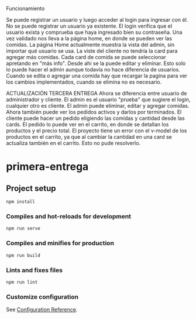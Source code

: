 Funcionamiento

Se puede registrar un usuario y luego acceder al login para ingresar con él. No se puede registrar un usuario ya existente.
El login verifica que el usuario exista y comprueba que haya ingresado bien su contraseña.
Una vez validado nos lleva a la página home, en donde se pueden ver las comidas.
La página Home actualmente muestra la vista del admin, sin importar qué usuario se usa.
La viste del cliente no tendría la card para agregar más comidas.
Cada card de comida se puede seleccionar apretando en "más info".
Desde ahí se la puede editar y eliminar. Esto solo lo puede hacer el admin aunque todavía no hace diferencia de usuarios.
Cuando se edita o agregar una comida hay que recargar la pagina para ver los cambios implementados, cuando se elimina no es necesario.

ACTUALIZACIÓN TERCERA ENTREGA
Ahora se diferencia entre usuario de administrador y cliente. El admin es el usuario "prueba" que sugiere el login, cualquier otro es cliente. El admin puede eliminar, editar y agregar comidas. Ahora también puede ver los pedidos activos y darlos por terminados.
El cliente puede hacer un pedido eligiendo las comidas y cantidad desde las cards. El pedido lo puede ver en el carrito, en donde se detallan los productos y el precio total.
El proyecto tiene un error con el v-model de los productos en el carrito, ya que al cambiar la cantidad en una card se actualiza también en el carrito. Esto no pude resolverlo.

# primera-entrega

## Project setup
```
npm install
```

### Compiles and hot-reloads for development
```
npm run serve
```

### Compiles and minifies for production
```
npm run build
```

### Lints and fixes files
```
npm run lint
```

### Customize configuration
See [Configuration Reference](https://cli.vuejs.org/config/).
